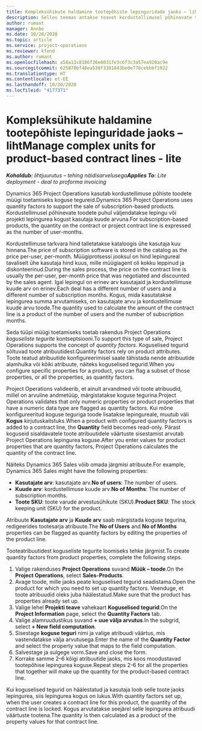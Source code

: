 ```yaml
---
title: Kompleksühikute haldamine tootepõhiste lepinguridade jaoks – liht
description: Selles teemas antakse teavet kordustellimusel põhinevate toodete müügi toetamise kohta.
author: rumant
manager: Annbe
ms.date: 10/28/2020
ms.topic: article
ms.service: project-operations
ms.reviewer: kfend
ms.author: rumant
ms.openlocfilehash: a58a13c8186f36e6031fe3c6f3c3a57ea920ac9e
ms.sourcegitcommit: 625878bf48ea530f3381843be0e778cebbbf1922
ms.translationtype: HT
ms.contentlocale: et-EE
ms.lasthandoff: 10/30/2020
ms.locfileid: "4177371"
---
```

# <a name="manage-complex-units-for-product-based-contract-lines---lite"></a><span data-ttu-id="8621e-103">Kompleksühikute haldamine tootepõhiste lepinguridade jaoks – liht</span><span class="sxs-lookup"><span data-stu-id="8621e-103">Manage complex units for product-based contract lines - lite</span></span>

<span data-ttu-id="8621e-104">_**Kohaldub:** lihtjuurutus – tehing näidisarvelusega_</span><span class="sxs-lookup"><span data-stu-id="8621e-104">_**Applies To:** Lite deployment - deal to proforma invoicing_</span></span>

<span data-ttu-id="8621e-105">Dynamics 365 Project Operations kasutab kordustellimuse põhiste toodete müügi toetamiseks koguse tegureid.</span><span class="sxs-lookup"><span data-stu-id="8621e-105">Dynamics 365 Project Operations uses quantity factors to support the sale of subscription-based products.</span></span> <span data-ttu-id="8621e-106">Kordustellimusel põhinevate toodete puhul väljendatakse lepingu või projekti lepingurea kogust kasutaja kuude arvuna.</span><span class="sxs-lookup"><span data-stu-id="8621e-106">For subscription-based products, the quantity on the contract or project contract line is expressed as the number of user-months.</span></span>

<span data-ttu-id="8621e-107">Kordustellimuse tarkvara hind talletatakse kataloogis ühe kasutaja kuu hinnana.</span><span class="sxs-lookup"><span data-stu-id="8621e-107">The price of subscription software is stored in the catalog as the price per-user, per-month.</span></span> <span data-ttu-id="8621e-108">Müügiprotsessi jooksul on hind lepingureal tavaliselt ühe kasutaja hind kuus, mille müügiagent oli kokku leppinud ja diskonteerinud.</span><span class="sxs-lookup"><span data-stu-id="8621e-108">During the sales process, the price on the contract line is usually the per-user, per-month price that was negotiated and discounted by the sales agent.</span></span> <span data-ttu-id="8621e-109">Igal lepingul on erinev arv kasutajaid ja kordustellimuse kuude arv on erinev.</span><span class="sxs-lookup"><span data-stu-id="8621e-109">Each deal has a different number of users and a different number of subscription months.</span></span> <span data-ttu-id="8621e-110">Kogus, mida kasutatakse lepingurea summa arvutamiseks, on kasutajate arvu ja kordustellimuse kuude arvu toode.</span><span class="sxs-lookup"><span data-stu-id="8621e-110">The quantity used to calculate the amount of the contract line is a product of the number of users and the number of subscription months.</span></span>

<span data-ttu-id="8621e-111">Seda tüüpi müügi toetamiseks toetab rakendus Project Operations *koguseliste tegurite* kontseptsiooni.</span><span class="sxs-lookup"><span data-stu-id="8621e-111">To support this type of sale, Project Operations supports the concept of *quantity factors*.</span></span> <span data-ttu-id="8621e-112">Koguselised tegurid sõltuvad toote atribuutidest.</span><span class="sxs-lookup"><span data-stu-id="8621e-112">Quantity factors rely on product attributes.</span></span> <span data-ttu-id="8621e-113">Toote teatud atribuutide konfigureerimisel saate tähistada nende atribuutide alamhulka või kõiki atribuute, näiteks koguselised tegurid.</span><span class="sxs-lookup"><span data-stu-id="8621e-113">When you configure specific properties for a product, you can flag a subset of those properties, or all the properties, as quantity factors.</span></span>

<span data-ttu-id="8621e-114">Project Operations valideerib, et ainult arvandmed või toote atribuudid, millel on arvuline andmetüüp, märgistatakse koguse tegurina.</span><span class="sxs-lookup"><span data-stu-id="8621e-114">Project Operations validates that only numeric properties or product properties that have a numeric data type are flagged as quantity factors.</span></span> <span data-ttu-id="8621e-115">Kui mõne konfigureeritud koguse teguriga toode lisatakse lepingureale, muutub väli **Kogus** kirjutuskaitstuks.</span><span class="sxs-lookup"><span data-stu-id="8621e-115">When a product with configured quantity factors is added to a contract line, the **Quantity** field  becomes read-only.</span></span> <span data-ttu-id="8621e-116">Pärast koguseid sisaldavatele toote atribuutidele väärtuste sisestamist arvutab Project Operations lepingurea koguse.</span><span class="sxs-lookup"><span data-stu-id="8621e-116">After you enter values for product properties that are quantity factors, Project Operations calculates the quantity of the contract line.</span></span>

<span data-ttu-id="8621e-117">Näiteks Dynamics 365 Sales võib omada järgmisi atribuute.</span><span class="sxs-lookup"><span data-stu-id="8621e-117">For example, Dynamics 365 Sales might have the following properties:</span></span>

- <span data-ttu-id="8621e-118">**Kasutajate arv**: kasutajate arv.</span><span class="sxs-lookup"><span data-stu-id="8621e-118">**No of users**: The number of users.</span></span>
- <span data-ttu-id="8621e-119">**Kuude arv**: kordustellimuse kuude arv.</span><span class="sxs-lookup"><span data-stu-id="8621e-119">**No of Months**: The number of subscription months.</span></span>
- <span data-ttu-id="8621e-120">**Toote SKU**: toote varude arvestusühikute (SKU).</span><span class="sxs-lookup"><span data-stu-id="8621e-120">**Product SKU**: The stock keeping unit (SKU) for the product.</span></span>

<span data-ttu-id="8621e-121">Atribuute **Kasutajate arv** ja **Kuude arv** saab märgistada koguse tegurina, redigeerides tootesarja atribuute.</span><span class="sxs-lookup"><span data-stu-id="8621e-121">The **No of Users** and **No of Months** properties can be flagged as quantity factors by editing the properties of the product line.</span></span>

<span data-ttu-id="8621e-122">Tooteatribuutidest koguseliste tegurite loomiseks tehke järgmist.</span><span class="sxs-lookup"><span data-stu-id="8621e-122">To create quantity factors from product properties, complete the following steps.</span></span>

1. <span data-ttu-id="8621e-123">Valige rakenduses **Project Operations** suvand **Müük – toode**.</span><span class="sxs-lookup"><span data-stu-id="8621e-123">On the **Project Operations**, select **Sales-Products**.</span></span>
2. <span data-ttu-id="8621e-124">Avage toode, mille jaoks peate koguselised tegurid seadistama.</span><span class="sxs-lookup"><span data-stu-id="8621e-124">Open the product for which you need to set up quantity factors.</span></span> <span data-ttu-id="8621e-125">Veenduge, et toote atribuudid oleks juba häälestatud.</span><span class="sxs-lookup"><span data-stu-id="8621e-125">Make sure that the product has properties already set up.</span></span>
3. <span data-ttu-id="8621e-126">Valige lehel **Projekti teave** vahekaart **Koguselised tegurid**.</span><span class="sxs-lookup"><span data-stu-id="8621e-126">On the **Project Information** page, select the **Quantity Factors** tab.</span></span>
4. <span data-ttu-id="8621e-127">Valige alamruudustikus suvand **+ uue välja arvutus**.</span><span class="sxs-lookup"><span data-stu-id="8621e-127">In the subgrid, select **+ New field computation**.</span></span>
5. <span data-ttu-id="8621e-128">Sisestage **koguse teguri** nimi ja valige atribuudi väärtus, mis vastendatakse välja arvutusega.</span><span class="sxs-lookup"><span data-stu-id="8621e-128">Enter the name of the **Quantity Factor** and select the property value that maps to the field computation.</span></span>
6. <span data-ttu-id="8621e-129">Salvestage ja sulgege vorm.</span><span class="sxs-lookup"><span data-stu-id="8621e-129">Save and close the form.</span></span>
7. <span data-ttu-id="8621e-130">Korrake samme 2–6 kõigi atribuutide jaoks, mis koos moodustavad tootepõhise lepingurea koguse.</span><span class="sxs-lookup"><span data-stu-id="8621e-130">Repeat steps 2-6 for all the properties that together will make up the quantity for the product-based contract line.</span></span>

<span data-ttu-id="8621e-131">Kui koguselised tegurid on häälestatud ja kasutaja loob selle toote jaoks lepingurea, siis lepingurea kogus on lukus.</span><span class="sxs-lookup"><span data-stu-id="8621e-131">With quantity factors set up, when the user creates a contract line for this product, the quantity of the contract line is locked.</span></span> <span data-ttu-id="8621e-132">Kogus arvutatakse seejärel selle lepingurea atribuudi väärtuste tootena.</span><span class="sxs-lookup"><span data-stu-id="8621e-132">The quantity is then calculated as a product of the property values for that contract line.</span></span>
